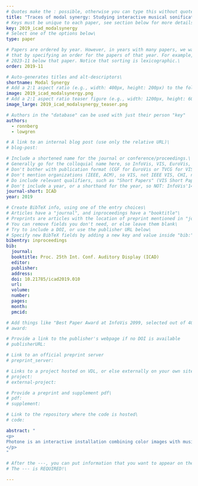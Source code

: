 ```yaml
---
# Quotes make the : possible, otherwise you can type this without quotes\
title: "Traces of modal synergy: Studying interactive musical sonification of images in general-audience use"
# Keys must be unique to each paper, see section below for more details\
key: 2019_icad_modalsynergy
# Select one of the options below\
type: paper

# Papers are ordered by year. However, in years with many papers, we want some ordering at a lower level. You can do\
# that by specifying an order for the papers of that year. For example, 2023-11 will put papers with values lower than\
# 2023-11 below that paper. Notice that sorting is lexicographic.\
order: 2019-11

# Auto-generates titles and alt-descriptors\
shortname: Modal Synergy
# Add a 2:1 aspect ratio (e.g., width: 400px, height: 200px) to the folder /assets/images/publications/\
image: 2019_icad_modalsynergy.png
# Add a 2:1 aspect ratio teaser figure (e.g., width: 1200px, height: 600px) to the folder /assets/images/publications/\
image_large: 2019_icad_modalsynergy_teaser.png

# Authors in the "database" can be used with just their person "key"
authors:
  - ronnberg
  - lowgren

# A link to an internal blog post (use only the relative URL)\
# blog-post:

# Include a shortened name for the journal or conference/proceedings.\
# Generally go for the colloquial name here, so InfoVis, VIS, EuroVis, VAST, CHI, TVCG.\
# Don't bother with publication format (CGF for EuroVis or TVCG for VIS papers).\
# Don't mention organizations (IEEE, ACM), so VIS, not IEEE VIS, CHI, not ACM CHI.\
# Do include relevant qualifiers, such as "Short Papers" (VIS Short Papers) or "Posters" (VIS Posters)\
# Don't include a year, or a shorthand for the year, so NOT: InfoVis'14\
journal-short: ICAD
year: 2019

# Create BibTeX info, using one of the entry choices\
# Articles have a "journal", and inproceedings have a "booktitle"\
# Preprints are articles with the location of preprint mentioned in "journal"\
# You can remove fields you don't need, or else leave them blank\
# Try to include a DOI, or use the publisher URL below\
# Specify new BibTeX fields by adding a new key and value inside "bib:"\
bibentry: inproceedings
bib:
  journal:
  booktitle: Proc. 25th Int. Conf. Auditory Display (ICAD)
  editor:
  publisher:
  address:
  doi: 10.21785/icad2019.010
  url:
  volume:
  number:
  pages:
  month:
  pmcid:

# Add things like "Best Paper Award at InfoVis 2099, selected out of 4000 submissions"
# award:

# Provide a link to the publisher's webpage if no DOI is available
# publisherURL:

# Link to an official preprint server
# preprint_server:

# Links to a project hosted on VDL, or else externally on your own site\
# project:
# external-project:

# Provide a preprint and supplement pdf\
# pdf:
# supplement:

# Link to the repository where the code is hosted\
# code:

abstract: "
<p>
Photone is an interactive installation combining color images with musical sonification. The musical expression is generated based on the syntactic (as opposed to semantic) features of an image as it is explored by the user’s pointing device, intending to catalyze a holistic user experience we refer to as modal synergy where visual and auditory modalities multiply rather than add. We collected and analyzed two months’ worth of data from visitors’ interactions with Photone in a public exhibition at a science center. Our results show that a small proportion of visitors engaged in sustained interaction with Photone, as indicated by session times. Among the most deeply engaged visitors, a majority of the interaction was devoted to visually salient objects, i.e., semantic features of the images. However, the data also contains instances of interactive behavior that are best explained by exploration of the syntactic features of an image, and thus may suggest the emergence of modal synergy.
</p>
"

# After the ---, you can put information that you want to appear on the website using markdown formatting or HTML. A good example are acknowledgements, extra references, an erratum, etc.\
# The --- is REQUIRED!\

---
```

